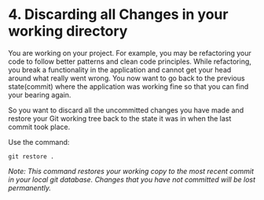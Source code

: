 # 4. Discarding all Changes in your working directory

You are working on your project. For example, you may be refactoring your code to follow better patterns and clean code principles. While refactoring, you break a functionality in the application and cannot get your head around what really went wrong. You now want to go back to the previous state(commit) where the application was working fine so that you can find your bearing again.

So you want to discard all the uncommitted changes you have made and restore your Git working tree back to the state it was in when the last commit took place.

Use the command:


`git restore .`

_Note: This command restores your working copy to the most recent commit in your local git database. Changes that you have not committed will be lost permanently._